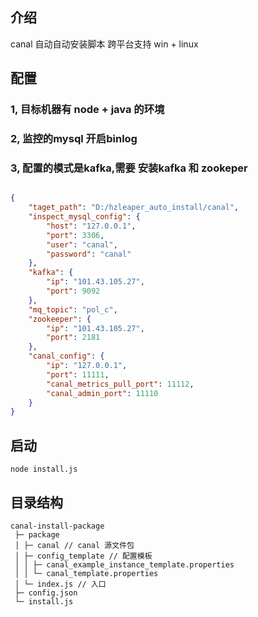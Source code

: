 ## 介绍

canal 自动自动安装脚本 跨平台支持  win + linux

## 配置

### 1, 目标机器有 node + java 的环境

### 2, 监控的mysql 开启binlog

### 3, 配置的模式是kafka,需要 安装kafka 和 zookeper


```json

{
    "taget_path": "D:/hzleaper_auto_install/canal",
    "inspect_mysql_config": {
        "host": "127.0.0.1",
        "port": 3306,
        "user": "canal",
        "password": "canal"
    },
    "kafka": {
        "ip": "101.43.105.27",
        "port": 9092
    },
    "mq_topic": "pol_c",
    "zookeeper": {
        "ip": "101.43.105.27",
        "port": 2181
    },
    "canal_config": {
        "ip": "127.0.0.1",
        "port": 11111,
        "canal_metrics_pull_port": 11112,
        "canal_admin_port": 11110
    }
}


```

## 启动

`node install.js`

## 目录结构

```text
canal-install-package
 ├─ package
 │ ├─ canal // canal 源文件包
 │ ├─ config_template // 配置模板
 │ │ ├─ canal_example_instance_template.properties
 │ │ └─ canal_template.properties
 │ └─ index.js // 入口
 ├─ config.json
 └─ install.js
```

